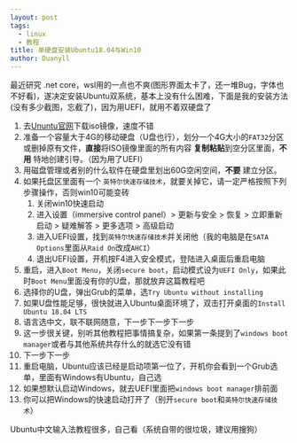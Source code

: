 ```yaml
---
layout: post
tags:
  - linux
  - 教程
title: 单硬盘安装Ubuntu18.04与Win10
author: Duanyll
---
```


最近研究 .net core，wsl用的一点也不爽(图形界面太卡了，还一堆Bug，字体也不好看)，遂决定安装Ubuntu双系统，基本上没有什么困难，下面是我的安装方法(没有多少截图，忘截了)，因为用UEFI，就用不着双硬盘了

<!-- more -->

1. 去[Ununtu官网](https://www.ubuntu.com/download/desktop)下载iso镜像，速度不错
2. 准备一个容量大于4G的移动硬盘（U盘也行），划分一个4G大小的`FAT32`分区或删掉原有文件，**直接**将ISO镜像里面的所有内容 **复制粘贴**到空分区里面，**不用** 特地创建引导。（因为用了UEFI）
3. 用磁盘管理或者别的什么软件在硬盘里划出60G空闲空间，**不要** 建立分区。
4. 如果托盘区里面有一个 `英特尔快速存储技术`，就要关掉它，请一定严格按照下列步骤操作，否则win10可能变砖
   1. 关闭win10快速启动
   2. 进入设置（immersive control panel）> 更新与安全 > 恢复 > 立即重新启动 > 疑难解答 > 更多选项 > 高级启动
   3. 进入UEFI设置，找到`英特尔快速存储技术`并关闭他（我的电脑是在`SATA Options`里面从`Raid On`改成`AHCI`）
   4. 退出UEFI设置，开机按F4进入安全模式，登陆进入桌面后重启电脑
5. 重启，进入`Boot Menu`，关闭`secure boot`，启动模式设为`UEFI Only`，如果此时`Boot Menu`里面没有你的U盘，那就放弃这篇教程吧
6. 选择你的U盘，弹出Grub的菜单，选`Try Ubuntu without installing`
7. 如果U盘性能足够，很快就进入Ubuntu桌面环境了，双击打开桌面的`Install Ubuntu 18.04 LTS`
8. 语言选中文，联不联网随意，下一步下一步下一步
9. 这一步很关键，别听其他教程把事情搞复杂，如果第一条提到了`windows boot manager`或者与其他系统共存什么的就选它没有错
10. 下一步下一步
11. 重启电脑，Ubuntu应该已经是启动项第一位了，开机你会看到一个Grub选单，里面有Windows有Ubuntu，自己选
12. 如果想默认启动Windows，就去UEFI里面把`windows boot manager`排前面
13. 你可以把Windows的快速启动打开了（别开`secure boot`和`英特尔快速存储技术`）

Ubuntu中文输入法教程很多，自己看（系统自带的很垃圾，建议用搜狗）
